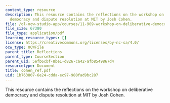 ```yaml
---
content_type: resource
description: This resource contains the reflections on the workshop on deliberative
  democracy and dispute resolution at MIT by Josh Cohen.
file: /ol-ocw-studio-app/courses/11-969-workshop-on-deliberative-democracy-and-dispute-resolution-summer-2005/1b7638076e24cddaec97980fad9bc287_cohen_ref.pdf
file_size: 67380
file_type: application/pdf
learning_resource_types: []
license: https://creativecommons.org/licenses/by-nc-sa/4.0/
ocw_type: OCWFile
parent_title: Reflections
parent_type: CourseSection
parent_uid: 5efb6cbf-8be1-d826-ca42-afb8549867d4
resourcetype: Document
title: cohen_ref.pdf
uid: 1b763807-6e24-cdda-ec97-980fad9bc287
---
```

This resource contains the reflections on the workshop on deliberative democracy and dispute resolution at MIT by Josh Cohen.